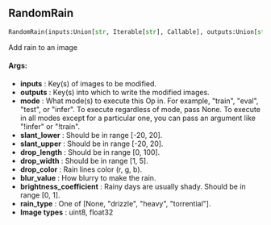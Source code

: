 ## RandomRain
```python
RandomRain(inputs:Union[str, Iterable[str], Callable], outputs:Union[str, Iterable[str]], mode:Union[NoneType, str, Iterable[str]]=None, slant_lower:int=-10, slant_upper:int=10, drop_length:int=20, drop_width:int=1, drop_color:Tuple[int, int, int]=(200, 200, 200), blur_value:int=7, brightness_coefficient:float=0.7, rain_type:Union[str, NoneType]=None)
```
Add rain to an image


#### Args:

* **inputs** :  Key(s) of images to be modified.
* **outputs** :  Key(s) into which to write the modified images.
* **mode** :  What mode(s) to execute this Op in. For example, "train", "eval", "test", or "infer". To execute        regardless of mode, pass None. To execute in all modes except for a particular one, you can pass an argument        like "!infer" or "!train".
* **slant_lower** :  Should be in range [-20, 20].
* **slant_upper** :  Should be in range [-20, 20].
* **drop_length** :  Should be in range [0, 100].
* **drop_width** :  Should be in range [1, 5].
* **drop_color** :  Rain lines color (r, g, b).
* **blur_value** :  How blurry to make the rain.
* **brightness_coefficient** :  Rainy days are usually shady. Should be in range [0, 1].
* **rain_type** :  One of [None, "drizzle", "heavy", "torrential"].
* **Image types** :     uint8, float32